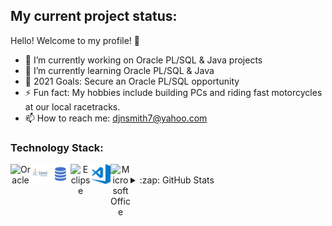 ## My current project status:

Hello! Welcome to my profile! 🤝

- 🔭 I’m currently working on Oracle PL/SQL & Java projects
- 🌱 I’m currently learning Oracle PL/SQL & Java
- 🥅 2021 Goals: Secure an Oracle PL/SQL opportunity 
- ⚡ Fun fact: My hobbies include building PCs and riding fast motorcycles at our local racetracks.
- 📫 How to reach me: djnsmith7@yahoo.com

### Technology Stack:

<p align="center">
      <img align="left" alt="Oracle" width="32px" src="https://avatars.githubusercontent.com/u/4430336?s=200&v=4" />
      <img align="left" alt="Java" width="32px" src="https://raw.githubusercontent.com/github/explore/80688e429a7d4ef2fca1e82350fe8e3517d3494d/topics/java/java.png" />
      <img align="left" alt="SQL" width="32px" src="https://raw.githubusercontent.com/github/explore/80688e429a7d4ef2fca1e82350fe8e3517d3494d/topics/sql/sql.png" />
      <img align="left" alt="Eclipse" width="32px" src="https://avatars.githubusercontent.com/u/56974?s=200&v=4" />
      <img align="left" alt="Visual Studio Code" width="32px" src="https://raw.githubusercontent.com/github/explore/80688e429a7d4ef2fca1e82350fe8e3517d3494d/topics/visual-studio-code/visual-studio-code.png" />
      <img align="left" alt="Microsoft Office" width="32px" src="https://cdn.jsdelivr.net/npm/simple-icons@v4/icons/microsoftoffice.svg" />
</p>

<br />

<details>
  <summary>:zap: GitHub Stats</summary>
  
  <img align="left" alt="djnsmith7's GitHub Stats" src="https://github-readme-stats-seven-murex.vercel.app/api?username=djnsmith7&show_icons=true&hide_border=true" />
</details>


